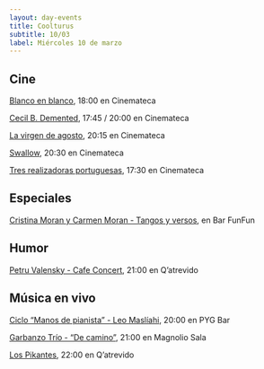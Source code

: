 ```yaml
---
layout: day-events
title: Coolturus
subtitle: 10/03
label: Miércoles 10 de marzo
---
```


## Cine

[Blanco en blanco](https://cinemateca.org.uy/peliculas/965), 18:00 en Cinemateca

[Cecil B. Demented](https://cinemateca.org.uy/peliculas/1124), 17:45 / 20:00 en Cinemateca

[La virgen de agosto](https://cinemateca.org.uy/peliculas/929), 20:15 en Cinemateca

[Swallow](https://cinemateca.org.uy/peliculas/991), 20:30 en Cinemateca

[Tres realizadoras portuguesas](https://cinemateca.org.uy/peliculas/1118), 17:30 en Cinemateca

## Especiales

[Cristina Moran y Carmen Moran - Tangos y versos](https://instagram.com/baarfunfun?igshid=zjnz15xotk92), en Bar FunFun

## Humor

[Petru Valensky - Cafe Concert](https://instagram.com/qatrevido?igshid=8bj6dzn4g7aj), 21:00 en Q’atrevido

## Música en vivo

[Ciclo “Manos de pianista” - Leo Maslíahi](https://instagram.com/pygbar?igshid=v0vxh7zot18p), 20:00 en PYG Bar

[Garbanzo Trío - “De camino”](https://magnoliosala.uy/evento/garbanzo-trio-presenta-de-camino), 21:00 en Magnolio Sala

[Los Pikantes](https://instagram.com/qatrevido?igshid=8bj6dzn4g7aj), 22:00 en Q’atrevido
